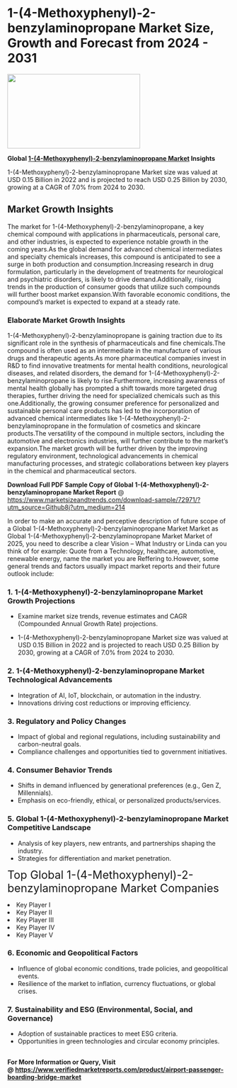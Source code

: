 <H1>1-(4-Methoxyphenyl)-2-benzylaminopropane Market Size, Growth and Forecast from 2024 - 2031</H1><img class="aligncenter size-medium wp-image-584254" src="https://thirdeyenews.in/wp-content/uploads/2024/09/Global-Market-Research-300x168.jpeg" alt="" width="300" height="168" /><p><strong>Global&nbsp;<a href="https://www.marketsizeandtrends.com/download-sample/72971/?utm_source=Github8j?utm_medium=214">1-(4-Methoxyphenyl)-2-benzylaminopropane Market</a> Insights</strong></p><p>1-(4-Methoxyphenyl)-2-benzylaminopropane Market size was valued at USD 0.15 Billion in 2022 and is projected to reach USD 0.25 Billion by 2030, growing at a CAGR of 7.0% from 2024 to 2030.</p><p><h2>Market Growth Insights</h2> The market for 1-(4-Methoxyphenyl)-2-benzylaminopropane, a key chemical compound with applications in pharmaceuticals, personal care, and other industries, is expected to experience notable growth in the coming years.As the global demand for advanced chemical intermediates and specialty chemicals increases, this compound is anticipated to see a surge in both production and consumption.Increasing research in drug formulation, particularly in the development of treatments for neurological and psychiatric disorders, is likely to drive demand.Additionally, rising trends in the production of consumer goods that utilize such compounds will further boost market expansion.With favorable economic conditions, the compound’s market is expected to expand at a steady rate. <h3>Elaborate Market Growth Insights</h3> 1-(4-Methoxyphenyl)-2-benzylaminopropane is gaining traction due to its significant role in the synthesis of pharmaceuticals and fine chemicals.The compound is often used as an intermediate in the manufacture of various drugs and therapeutic agents.As more pharmaceutical companies invest in R&D to find innovative treatments for mental health conditions, neurological diseases, and related disorders, the demand for 1-(4-Methoxyphenyl)-2-benzylaminopropane is likely to rise.Furthermore, increasing awareness of mental health globally has prompted a shift towards more targeted drug therapies, further driving the need for specialized chemicals such as this one.Additionally, the growing consumer preference for personalized and sustainable personal care products has led to the incorporation of advanced chemical intermediates like 1-(4-Methoxyphenyl)-2-benzylaminopropane in the formulation of cosmetics and skincare products.The versatility of the compound in multiple sectors, including the automotive and electronics industries, will further contribute to the market’s expansion.The market growth will be further driven by the improving regulatory environment, technological advancements in chemical manufacturing processes, and strategic collaborations between key players in the chemical and pharmaceutical sectors.</p><p><span class=""><strong>Download Full PDF Sample Copy of Global 1-(4-Methoxyphenyl)-2-benzylaminopropane Market Report</strong> @ <a href="https://www.marketsizeandtrends.com/download-sample/72971/?utm_source=Github8j?utm_medium=214" target="_blank">https://www.marketsizeandtrends.com/download-sample/72971/?utm_source=Github8j?utm_medium=214</a></span></p><p>In order to make an accurate and perceptive description of future scope of a Global&nbsp;1-(4-Methoxyphenyl)-2-benzylaminopropane Market Market as Global&nbsp;1-(4-Methoxyphenyl)-2-benzylaminopropane Market Market of 2025, you need to describe a clear Vision &ndash; What Industry or Linda can you think of for example: Quote from a Technology, healthcare, automotive, renewable energy, name the market you are Reffering to.However, some general trends and factors usually impact market reports and their future outlook include:</p><h3>1.&nbsp;<strong>1-(4-Methoxyphenyl)-2-benzylaminopropane Market Growth Projections</strong></h3><ul><li>Examine market size trends, revenue estimates and CAGR (Compounded Annual Growth Rate) projections.</li><li><p>1-(4-Methoxyphenyl)-2-benzylaminopropane Market size was valued at USD 0.15 Billion in 2022 and is projected to reach USD 0.25 Billion by 2030, growing at a CAGR of 7.0% from 2024 to 2030.</p></li></ul><h3>2.&nbsp;<strong>1-(4-Methoxyphenyl)-2-benzylaminopropane Market Technological Advancements</strong></h3><ul><li>Integration of AI, IoT, blockchain, or automation in the industry.</li><li>Innovations driving cost reductions or improving efficiency.</li></ul><h3>3.&nbsp;<strong>Regulatory and Policy Changes</strong></h3><ul><li>Impact of global and regional regulations, including sustainability and carbon-neutral goals.</li><li>Compliance challenges and opportunities tied to government initiatives.</li></ul><h3>4.&nbsp;<strong>Consumer Behavior Trends</strong></h3><ul><li>Shifts in demand influenced by generational preferences (e.g., Gen Z, Millennials).</li><li>Emphasis on eco-friendly, ethical, or personalized products/services.</li></ul><h3>5.&nbsp;<strong>Global 1-(4-Methoxyphenyl)-2-benzylaminopropane Market Competitive Landscape</strong></h3><ul><li>Analysis of key players, new entrants, and partnerships shaping the industry.</li><li>Strategies for differentiation and market penetration.</li></ul><p data-pm-slice="1 1 []"><span style="color: inherit; font-family: inherit; font-size: 25px;">Top Global 1-(4-Methoxyphenyl)-2-benzylaminopropane Market Companies</span></p><div class="" data-test-id=""><p><li>Key Player I</li><li> Key Player II</li><li> Key Player III</li><li> Key Player IV</li><li> Key Player V</li></p></div><h3>6.&nbsp;<strong>Economic and Geopolitical Factors</strong></h3><ul><li>Influence of global economic conditions, trade policies, and geopolitical events.</li><li>Resilience of the market to inflation, currency fluctuations, or global crises.</li></ul><h3>7.&nbsp;<strong>Sustainability and ESG (Environmental, Social, and Governance)</strong></h3><ul><li>Adoption of sustainable practices to meet ESG criteria.</li><li>Opportunities in green technologies and circular economy principles.</li></ul><h2><strong style="font-size: 14px;">For More Information or Query, Visit @&nbsp;</strong><a style="background-color: #ffffff; font-size: 14px;" href="https://www.marketsizeandtrends.com/report/1-4-methoxyphenyl-2-benzylaminopropane-market/" target="_blank">https://www.verifiedmarketreports.com/product/airport-passenger-boarding-bridge-market</a></h2>